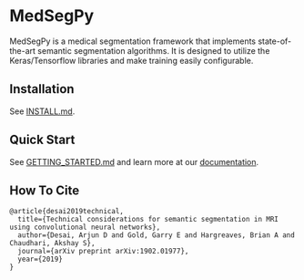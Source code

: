 # MedSegPy
MedSegPy is a medical segmentation framework that implements state-of-the-art semantic segmentation algorithms. It is designed to utilize the Keras/Tensorflow libraries and make training easily configurable.

## Installation

See [INSTALL.md](INSTALL.md).

## Quick Start

See [GETTING_STARTED.md](GETTING_STARTED.md) and learn more at our 
[documentation](https://ad12.github.io/MedSegPy/_build/html/index.html).


## How To Cite
```
@article{desai2019technical,
  title={Technical considerations for semantic segmentation in MRI using convolutional neural networks},
  author={Desai, Arjun D and Gold, Garry E and Hargreaves, Brian A and Chaudhari, Akshay S},
  journal={arXiv preprint arXiv:1902.01977},
  year={2019}
}
```
